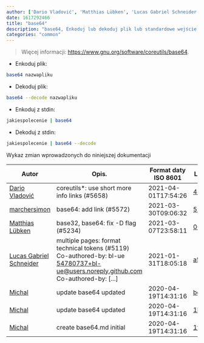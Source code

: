 ```yaml
---
author: ['Dario Vladović', 'Matthias Lübken', 'Lucas Gabriel Schneider', 'Michal', 'marchersimon']
date: 1617292466
title: "base64"
description: "base64, Enkoduj lub dekoduj plik lub standardowe wejście do/z Base64, na standardowe wyjście."
categories: "common"
---
```

> Więcej informacji: <https://www.gnu.org/software/coreutils/base64>.

- Enkoduj plik:

```bash
base64 nazwapliku
```

- Dekoduj plik:

```bash
base64 --decode nazwapliku
```

- Enkoduj z stdin:

```bash
jakiespolecenie | base64
```

- Dekoduj z stdin:

```bash
jakiespolecenie | base64 --decode
```
Wykaz zmian wprowadzonych do niniejszej dokumentacji


Autor | Opis. | Format daty ISO 8601 | Link do GitHub
------|-----|-----|-----
[Dario Vladović](mailto:d.vladimyr@gmail.com) | coreutils*: use short more info links (#5658) | 2021-04-01T17:54:26 | [4830093903f6](https://github.com/tldr-pages/tldr/commit/4830093903f66ccf3ebbc2ecf477286e45edac59)
[marchersimon](mailto:50295997+marchersimon@users.noreply.github.com) | base64: add link (#5572) | 2021-03-30T09:06:32 | [59583f4c3ef2](https://github.com/tldr-pages/tldr/commit/59583f4c3ef21258f554c49dc14001e27e3bd4e1)
[Matthias Lübken](mailto:matthias.luebken@gmail.com) | base32, base64: fix -D flag (#5234) | 2021-03-07T23:58:11 | [00e00396a42a](https://github.com/tldr-pages/tldr/commit/00e00396a42a8b5fcc189909a1aae3173e513f72)
[Lucas Gabriel Schneider](mailto:casdpa@gmail.com) | multiple pages: format technical tokens (#5119) Co-authored-by: bl-ue <54780737+bl-ue@users.noreply.github.com> Co-authored-by: [...] | 2021-01-31T18:05:18 | [a5fe31bc47ae](https://github.com/tldr-pages/tldr/commit/a5fe31bc47aece3efa5e66b52b3cf384f27d5d72)
[Michal](mailto:mich.biesiada@gmail.com) | update base64 updated | 2020-04-19T14:31:16 | [bc080e87ec67](https://github.com/tldr-pages/tldr/commit/bc080e87ec67343d0fad3f99b0b9f022008325cd)
[Michal](mailto:mich.biesiada@gmail.com) | update base64 updated | 2020-04-19T14:31:16 | [1ba0d0c32b61](https://github.com/tldr-pages/tldr/commit/1ba0d0c32b61dc938190020a8432c1049abc13c8)
[Michal](mailto:mich.biesiada@gmail.com) | create base64.md initial | 2020-04-19T14:31:16 | [1f3c78c7155b](https://github.com/tldr-pages/tldr/commit/1f3c78c7155b5f3dba93e06c60136b9a7dafeffb)

